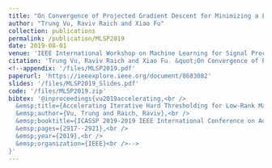 ```yaml
---
title: "On Convergence of Projected Gradient Descent for Minimizing a Large-scale Quadratic over the Unit Sphere"
author: "Trung Vu, Raviv Raich and Xiao Fu"
collection: publications
permalink: /publication/MLSP2019
date: 2019-08-01
venue: 'IEEE International Workshop on Machine Learning for Signal Processing (MLSP)'
citation: 'Trung Vu, Raviv Raich and Xiao Fu. &quot;On Convergence of Projected Gradient Descent for Minimizing a Large-scale Quadratic over the Unit Sphere,&quot; In Proceedings of 2019 IEEE International Workshop on Machine Learning for Signal Processing (MLSP), Pittsburgh, PA, USA, October 13-16, 2019.'
<!--appendix: '/files/MLSP2019.pdf'
paperurl: 'https://ieeexplore.ieee.org/document/8683082'
slides: '/files/MLSP2019_Slides.pdf'
code: '/files/MLSP2019.zip'
bibtex: '@inproceedings{vu2019accelerating,<br />
  &emsp;title={Accelerating Iterative Hard Thresholding for Low-Rank Matrix Completion via Adaptive Restart},<br />
  &emsp;author={Vu, Trung and Raich, Raviv},<br />
  &emsp;booktitle={ICASSP 2019-2019 IEEE International Conference on Acoustics, Speech and Signal Processing (ICASSP)},<br />
  &emsp;pages={2917--2921},<br />
  &emsp;year={2019},<br />
  &emsp;organization={IEEE}<br />-->
}'
---
```

